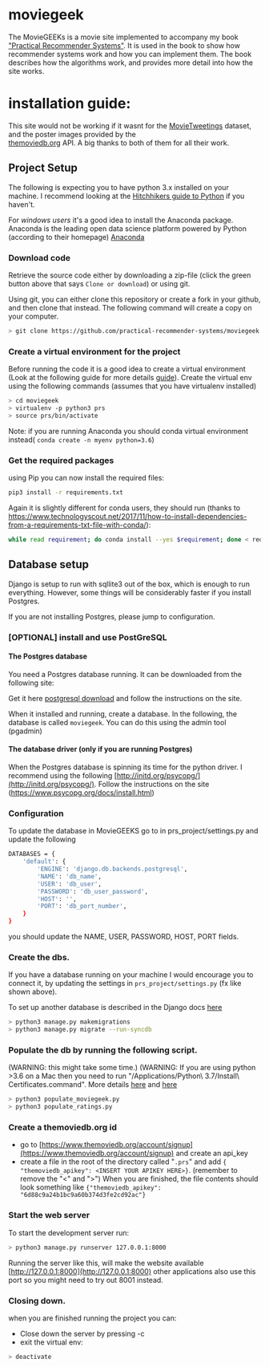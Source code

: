 # moviegeek

The MovieGEEKs is a movie site implemented to accompany my book
["Practical Recommender Systems"](https://www.manning.com/books/practical-recommender-systems).
It is used in the book to show how recommender systems work and how you can implement them. The book describes how the algorithms work, and provides more detail into how the site works.  

# installation guide:

This site would not be working if it wasnt for the  [MovieTweetings](https://github.com/sidooms/MovieTweetings) dataset, and the poster images provided by the  
[themoviedb.org](https://www.themoviedb.org) API. A big thanks to both of them for all their work.
 
## Project Setup
The following is expecting you to have python 3.x installed on your machine. I recommend looking at the [Hitchhikers guide to Python](http://docs.python-guide.org/en/latest/) if you haven't.
 
For *windows users* it's a good idea to install the Anaconda package. Anaconda is the leading open data science platform powered by Python (according to their homepage) [Anaconda](https://www.continuum.io/downloads)
 
### Download code
Retrieve the source code either by downloading a zip-file (click the green button above that says `Clone or download`) or using git. 

Using git, you can either clone this repository or create a fork in your github, and then clone that instead. The following command will create a copy on your computer. 

```bash
> git clone https://github.com/practical-recommender-systems/moviegeek.git
```
### Create a virtual environment for the project 
Before running the code it is a good idea to create a virtual environment
(Look at the following guide for more details [guide](http://docs.python-guide.org/en/latest/dev/virtualenvs/#virtualenvironments-ref)).
Create the virtual env using the following commands (assumes that you have virtualenv installed)
 
```bash
> cd moviegeek
> virtualenv -p python3 prs
> source prs/bin/activate
```

Note: if you are running Anaconda you should conda virtual environment instead( ```conda create -n myenv python=3.6```)

### Get the required packages
using Pip you can now install the required files:
```bash
pip3 install -r requirements.txt
```
Again it is slightly different for conda users, they should run (thanks to https://www.technologyscout.net/2017/11/how-to-install-dependencies-from-a-requirements-txt-file-with-conda/):
```bash 
while read requirement; do conda install --yes $requirement; done < requirements.txt
```


## Database setup
Django is setup to run with sqllite3 out of the box, which is enough to run everything. 
However, some things will be considerably faster if you install Postgres.

If you are not installing Postgres, please jump to configuration. 

### [OPTIONAL] install and use PostGreSQL

#### The Postgres database
You need a Postgres database running. It can be downloaded from the following site:

Get it here [postgresql download](https://www.postgresql.org/download/) 
and follow the instructions on the site.

When it installed and running, create a database. 
In the following, the database is called `moviegeek`. You can do this using the admin tool (pgadmin)

#### The database driver (only if you are running Postgres)
When the Postgres database is spinning its time for the python driver. I recommend using the following 
[http://initd.org/psycopg/](http://initd.org/psycopg/). Follow the instructions on the site (https://www.psycopg.org/docs/install.html)

### Configuration

To update the database in MovieGEEKS go to in prs_project/settings.py 
and update the following 

```bash
DATABASES = {
    'default': {
        'ENGINE': 'django.db.backends.postgresql',
        'NAME': 'db_name',                      
        'USER': 'db_user',
        'PASSWORD': 'db_user_password',
        'HOST': '',
        'PORT': 'db_port_number',
    }
}
```
you should update the NAME, USER, PASSWORD, HOST, PORT fields.

### Create the dbs. 
If you have a database running on your machine I would encourage 
you to connect it, by updating the settings in `prs_project/settings.py` (fx like shown above). 

To set up another database is described in the Django docs [here](https://docs.djangoproject.com/en/2.0/ref/databases/)
```bash
> python3 manage.py makemigrations
> python3 manage.py migrate --run-syncdb
```
### Populate the db by running the following script. 
(WARNING: this might take some time.)
(WARNING: If you are using python >3.6 on a Mac then you need to run 
"/Applications/Python\ 3.7/Install\ Certificates.command". More details [here](https://bugs.python.org/issue28150) and [here](https://timonweb.com/tutorials/fixing-certificate_verify_failed-error-when-trying-requests_html-out-on-mac/)
```bash
> python3 populate_moviegeek.py
> python3 populate_ratings.py
```

### Create a themoviedb.org id
* go to [https://www.themoviedb.org/account/signup](https://www.themoviedb.org/account/signup) and create an api_key
* create a file in the root of the directory called "`.prs`" and add 
`{ "themoviedb_apikey": <INSERT YOUR APIKEY HERE>}`.
(remember to remove the "<" and ">") 
When you are finished, the file contents should look something like 
```{"themoviedb_apikey": "6d88c9a24b1bc9a60b374d3fe2cd92ac"}```

### Start the web server
 To start the development server run:
```bash
> python3 manage.py runserver 127.0.0.1:8000
```
Running the server like this, will make the website available 
[http://127.0.0.1:8000](http://127.0.0.1:8000) other applications also use this port
so you might need to try out 8001 instead. 

### Closing down.
when you are finished running the project you can:
* Close down the server by pressing <CLTR>-c  
* exit the virtual env:
```bash
> deactivate
```
